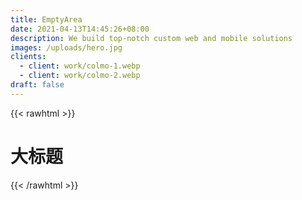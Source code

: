 ```yaml
---
title: EmptyArea
date: 2021-04-13T14:45:26+08:00
description: We build top-notch custom web and mobile solutions
images: /uploads/hero.jpg
clients:
  - client: work/colmo-1.webp
  - client: work/colmo-2.webp
draft: false
---
```


{{< rawhtml >}}
  <h1 class="text-4xl text-red-500">大标题</h1>
{{< /rawhtml >}}
